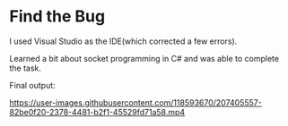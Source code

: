 # **Find the Bug**

I used Visual Studio as the IDE(which corrected a few errors).

Learned a bit about socket programming in C# and was able to complete the task.

Final output:

https://user-images.githubusercontent.com/118593670/207405557-82be0f20-2378-4481-b2f1-45529fd71a58.mp4
